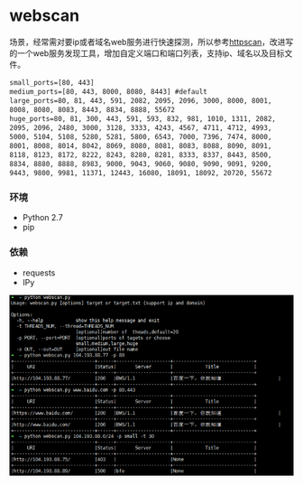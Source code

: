 # webscan
场景，经常需对要ip或者域名web服务进行快速探测，所以参考[httpscan](https://github.com/zer0h/httpscan)，改进写的一个web服务发现工具，增加自定义端口和端口列表，支持ip、域名以及目标文件。


    small_ports=[80, 443]
    medium_ports=[80, 443, 8000, 8080, 8443] #default
    large_ports=80, 81, 443, 591, 2082, 2095, 2096, 3000, 8000, 8001, 8008, 8080, 8083, 8443, 8834, 8888, 55672
    huge_ports=80, 81, 300, 443, 591, 593, 832, 981, 1010, 1311, 2082, 2095, 2096, 2480, 3000, 3128, 3333, 4243, 4567, 4711, 4712, 4993, 5000, 5104, 5108, 5280, 5281, 5800, 6543, 7000, 7396, 7474, 8000, 8001, 8008, 8014, 8042, 8069, 8080, 8081, 8083, 8088, 8090, 8091, 8118, 8123, 8172, 8222, 8243, 8280, 8281, 8333, 8337, 8443, 8500, 8834, 8880, 8888, 8983, 9000, 9043, 9060, 9080, 9090, 9091, 9200, 9443, 9800, 9981, 11371, 12443, 16080, 18091, 18092, 20720, 55672

### 环境
- Python 2.7
- pip
### 依赖
- requests
- IPy

![](webscan.png)
